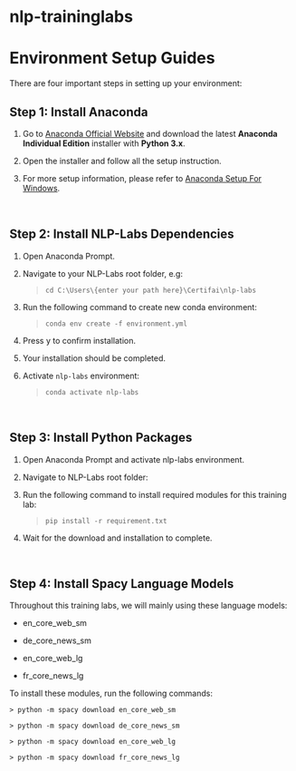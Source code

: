 # nlp-traininglabs

# Environment Setup Guides
There are four important steps in setting up your environment:

## Step 1: Install Anaconda

1. Go to [Anaconda Official Website](https://www.anaconda.com/products/individual) and download the latest **Anaconda Individual Edition** installer with **Python 3.x**.

2. Open the installer and follow all the setup instruction.

3. For more setup information, please refer to [Anaconda Setup For Windows](https://www.datacamp.com/community/tutorials/installing-anaconda-windows).

<br>

## Step 2: Install NLP-Labs Dependencies

1. Open Anaconda Prompt.

2. Navigate to your NLP-Labs root folder, e.g: 

    > `cd C:\Users\{enter your path here}\Certifai\nlp-labs`

3. Run the following command to create new conda environment: 

    > `conda env create -f environment.yml`

4. Press y to confirm installation.

5. Your installation should be completed.

6. Activate `nlp-labs` environment:

    > `conda activate nlp-labs`

<br>

## Step 3: Install Python Packages

1. Open Anaconda Prompt and activate nlp-labs environment.

2. Navigate to NLP-Labs root folder:

3. Run the following command to install required modules for this training lab:

    > `pip install -r requirement.txt`

4. Wait for the download and installation to complete.

<br>

## Step 4: Install Spacy Language Models

Throughout this training labs, we will mainly using these language models:

- en_core_web_sm

- de_core_news_sm

- en_core_web_lg

- fr_core_news_lg


To install these modules, run the following commands:

    > python -m spacy download en_core_web_sm

    > python -m spacy download de_core_news_sm

    > python -m spacy download en_core_web_lg

    > python -m spacy download fr_core_news_lg